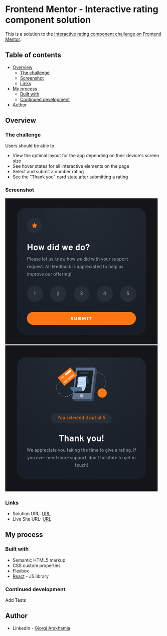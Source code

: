 # Frontend Mentor - Interactive rating component solution

This is a solution to the [Interactive rating component challenge on Frontend Mentor](https://www.frontendmentor.io/challenges/interactive-rating-component-koxpeBUmI).
## Table of contents

- [Overview](#overview)
  - [The challenge](#the-challenge)
  - [Screenshot](#screenshot)
  - [Links](#links)
- [My process](#my-process)
  - [Built with](#built-with)
  - [Continued development](#continued-development)
- [Author](#author)

## Overview

### The challenge

Users should be able to:

- View the optimal layout for the app depending on their device's screen size
- See hover states for all interactive elements on the page
- Select and submit a number rating
- See the "Thank you" card state after submitting a rating

### Screenshot

![](src/assets/interactive-component.png)
![](src/assets/interactive-component-result.png)

### Links

- Solution URL: [URL](https://github.com/gio-oig/Interactive-rating-component)
- Live Site URL: [URL](https://gio-oig.github.io/Interactive-rating-component)

## My process

### Built with

- Semantic HTML5 markup
- CSS custom properties
- Flexbox
- [React](https://reactjs.org/) - JS library

### Continued development

Add Tests

## Author

- LinkedIn - [Giorgi Arakhamia](https://www.linkedin.com/in/giorgi-arakhamia-007289197/)
